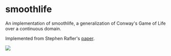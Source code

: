 # smoothlife
An implementation of smoothlife, a generalization of Conway's Game of Life over a continuous domain.

Implemented from Stephen Rafler's [paper](https://arxiv.org/pdf/1111.1567.pdf).

![](smoothlife_gridstart.gif)